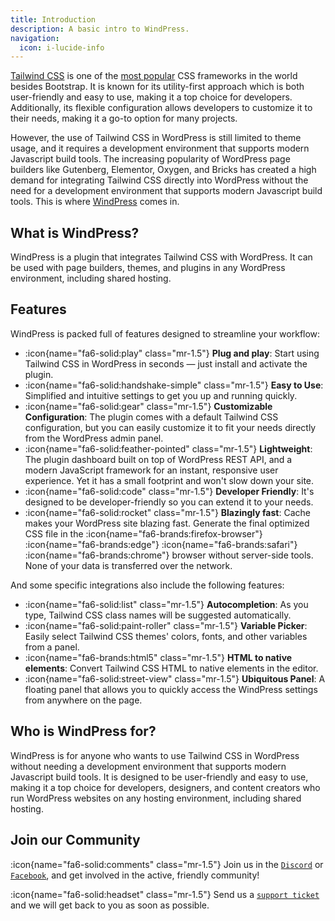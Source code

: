 ```yaml
---
title: Introduction
description: A basic intro to WindPress.
navigation:
  icon: i-lucide-info
---
```


[Tailwind CSS](https://tailwindcss.com/) is one of the [most popular](https://2023.stateofcss.com/en-US/css-frameworks/) CSS frameworks in the world besides Bootstrap. It is known for its utility-first approach which is both user-friendly and easy to use, making it a top choice for developers. Additionally, its flexible configuration allows developers to customize it to their needs, making it a go-to option for many projects.

However, the use of Tailwind CSS in WordPress is still limited to theme usage, and it requires a development environment that supports modern Javascript build tools. The increasing popularity of WordPress page builders like Gutenberg, Elementor, Oxygen, and Bricks has created a high demand for integrating Tailwind CSS directly into WordPress without the need for a development environment that supports modern Javascript build tools. This is where [WindPress](/) comes in.

## What is WindPress?

WindPress is a plugin that integrates Tailwind CSS with WordPress. It can be used with page builders, themes, and plugins in any WordPress environment, including shared hosting.

## Features

WindPress is packed full of features designed to streamline your workflow:

- :icon{name="fa6-solid:play" class="mr-1.5"} **Plug and play**: Start using Tailwind CSS in WordPress in seconds — just install and activate the plugin.
- :icon{name="fa6-solid:handshake-simple" class="mr-1.5"} **Easy to Use**: Simplified and intuitive settings to get you up and running quickly.
- :icon{name="fa6-solid:gear" class="mr-1.5"} **Customizable Configuration**: The plugin comes with a default Tailwind CSS configuration, but you can easily customize it to fit your needs directly from the WordPress admin panel.
- :icon{name="fa6-solid:feather-pointed" class="mr-1.5"} **Lightweight**: The plugin dashboard built on top of WordPress REST API, and a modern JavaScript framework for an instant, responsive user experience. Yet it has a small footprint and won't slow down your site.
- :icon{name="fa6-solid:code" class="mr-1.5"} **Developer Friendly**: It's designed to be developer-friendly so you can extend it to your needs.
- :icon{name="fa6-solid:rocket" class="mr-1.5"} **Blazingly fast**: Cache makes your WordPress site blazing fast. Generate the final optimized CSS file in the <span class="px-1.5"> :icon{name="fa6-brands:firefox-browser"} :icon{name="fa6-brands:edge"} :icon{name="fa6-brands:safari"} :icon{name="fa6-brands:chrome"} </span> browser without server-side tools. None of your data is transferred over the network.

And some specific integrations also include the following features:

- :icon{name="fa6-solid:list" class="mr-1.5"} **Autocompletion**: As you type, Tailwind CSS class names will be suggested automatically.
- :icon{name="fa6-solid:paint-roller" class="mr-1.5"} **Variable Picker**: Easily select Tailwind CSS themes' colors, fonts, and other variables from a panel.
- :icon{name="fa6-brands:html5" class="mr-1.5"} **HTML to native elements**: Convert Tailwind CSS HTML to native elements in the editor.
- :icon{name="fa6-solid:street-view" class="mr-1.5"} **Ubiquitous Panel**: A floating panel that allows you to quickly access the WindPress settings from anywhere on the page.

## Who is WindPress for?

WindPress is for anyone who wants to use Tailwind CSS in WordPress without needing a development environment that supports modern Javascript build tools. It is designed to be user-friendly and easy to use, making it a top choice for developers, designers, and content creators who run WordPress websites on any hosting environment, including shared hosting.

## Join our Community

:icon{name="fa6-solid:comments" class="mr-1.5"} Join us in the [`Discord`](/go/discord) or [`Facebook`](/go/facebook), and get involved in the active, friendly community!

:icon{name="fa6-solid:headset" class="mr-1.5"} Send us a [`support ticket`](/go/ticket) and we will get back to you as soon as possible.
